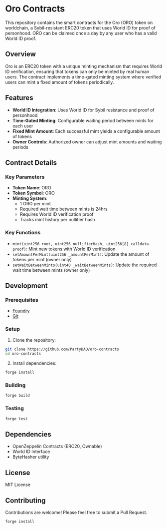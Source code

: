 # Oro Contracts

This repository contains the smart contracts for the Oro (ORO) token on worldchain, a Sybil-resistant ERC20 token that uses World ID for proof of personhood. ORO can be claimed once a day by any user who has a valid World ID proof.

## Overview

Oro is an ERC20 token with a unique minting mechanism that requires World ID verification, ensuring that tokens can only be minted by real human users. The contract implements a time-gated minting system where verified users can mint a fixed amount of tokens periodically.

## Features

- **World ID Integration**: Uses World ID for Sybil resistance and proof of personhood
- **Time-Gated Minting**: Configurable waiting period between mints for each user
- **Fixed Mint Amount**: Each successful mint yields a configurable amount of tokens
- **Owner Controls**: Authorized owner can adjust mint amounts and waiting periods

## Contract Details

### Key Parameters

- **Token Name**: ORO
- **Token Symbol**: ORO
- **Minting System**:
  - 1 ORO per mint
  - Required wait time between mints is 24hrs
  - Requires World ID verification proof
  - Tracks mint history per nullifier hash

### Key Functions

- `mint(uint256 root, uint256 nullifierHash, uint256[8] calldata proof)`: Mint new tokens with World ID verification
- `setAmountPerMint(uint256 _amountPerMint)`: Update the amount of tokens per mint (owner only)
- `setWaitBetweenMints(uint40 _waitBetweenMints)`: Update the required wait time between mints (owner only)

## Development

### Prerequisites

- [Foundry](https://book.getfoundry.sh/getting-started/installation)
- [Git](https://git-scm.com/downloads)

### Setup

1. Clone the repository:
```bash
git clone https://github.com/PartyDAO/oro-contracts
cd oro-contracts
```

2. Install dependencies:
```bash
forge install
```

### Building

```bash
forge build
```

### Testing

```bash
forge test
```

## Dependencies

- OpenZeppelin Contracts (ERC20, Ownable)
- World ID Interface
- ByteHasher utility

## License

MIT License

## Contributing

Contributions are welcome! Please feel free to submit a Pull Request.

```bash
forge install
```

